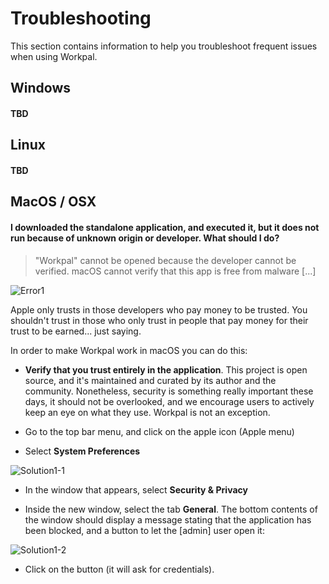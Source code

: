 # Troubleshooting

This section contains information to help you troubleshoot frequent issues when using Workpal.

## Windows

#### TBD

## Linux

#### TBD

## MacOS / OSX

#### I downloaded the standalone application, and executed it, but it does not run because of unknown origin or developer. What should I do?

> "Workpal" cannot be opened because the developer cannot be verified. macOS cannot verify that this app is free from malware [...]

![Error1](screenshots/troubleshooting-macos-security1.png)

Apple only trusts in those developers who pay money to be trusted. You shouldn't trust in those who only trust in people that pay money for their trust to be earned... just saying.

In order to make Workpal work in macOS you can do this:

- **Verify that you trust entirely in the application**. This project is open source, and it's maintained and curated by its author and the community. Nonetheless, security is something really important these days, it should not be overlooked, and we encourage users to actively keep an eye on what they use. Workpal is not an exception.

- Go to the top bar menu, and click on the apple icon (Apple menu)

- Select **System Preferences**

![Solution1-1](screenshots/troubleshooting-macos-security2.png)

- In the window that appears, select **Security & Privacy**

- Inside the new window, select the tab **General**. The bottom contents of the window should display a message stating that the application has been blocked, and a button to let the [admin] user open it:

![Solution1-2](screenshots/troubleshooting-macos-security3.png)

- Click on the button (it will ask for credentials).
